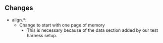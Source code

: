 ## Changes
- align.*:
    - Change to start with one page of memory
        - This is necessary because of the data section added by our test harness setup.
